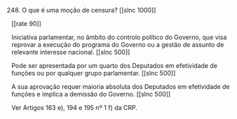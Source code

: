 248. O que é uma moção de censura?
[[slnc 1000]]

[[rate 90]]

Iniciativa parlamentar, no âmbito do controlo político do Governo, que visa reprovar a execução do programa do Governo ou a gestão de assunto de relevante interesse nacional.
[[slnc 500]]

Pode ser apresentada por um quarto dos Deputados em efetividade de funções ou por qualquer grupo parlamentar.
[[slnc 500]]

A sua aprovação requer maioria absoluta dos Deputados em efetividade de funções e implica a demissão do Governo.
[[slnc 500]]

Ver Artigos 163 e), 194 e 195 nº 1 f) da CRP.
